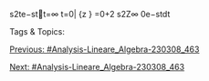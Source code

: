 s2te−stt=∞
t=0| {z }
=0+2
s2Z∞
0e−stdt

   Tags & Topics:
   

[Previous: #Analysis-Lineare_Algebra-230308_463](Analysis-Lineare_Algebra-230308_463.md)

[Next: #Analysis-Lineare_Algebra-230308_463](Analysis-Lineare_Algebra-230308_463.md)